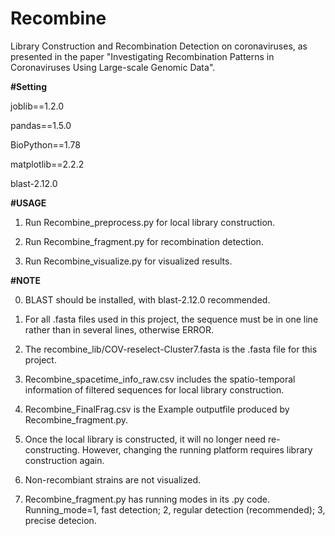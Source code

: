 # Recombine

Library Construction and Recombination Detection on coronaviruses, as presented in the paper "Investigating Recombination Patterns in Coronaviruses Using Large-scale Genomic Data".


**#Setting**

joblib==1.2.0

pandas==1.5.0

BioPython==1.78

matplotlib==2.2.2

blast-2.12.0


**#USAGE**

1. Run Recombine_preprocess.py for local library construction.
   
2. Run Recombine_fragment.py for recombination detection.
   
3. Run Recombine_visualize.py for visualized results.


**#NOTE**

0. BLAST should be installed, with blast-2.12.0 recommended.

1. For all .fasta files used in this project, the sequence must be in one line rather than in several lines, otherwise ERROR.
   
2. The recombine_lib/COV-reselect-Cluster7.fasta is the .fasta file for this project.

3. Recombine_spacetime_info_raw.csv includes the spatio-temporal information of filtered sequences for local library construction.

4. Recombine_FinalFrag.csv is the Example outputfile produced by Recombine_fragment.py.

5. Once the local library is constructed, it will no longer need re-constructing. However, changing the running platform requires library construction again.

6. Non-recombiant strains are not visualized.

7. Recombine_fragment.py has running modes in its .py code. 
Running_mode=1, fast detection; 2, regular detection (recommended); 3, precise detecion.
